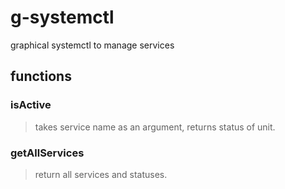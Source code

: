 # g-systemctl
graphical systemctl to manage services

## functions

### isActive
> takes service name as an argument, returns status of unit.

### getAllServices
> return all services and statuses.